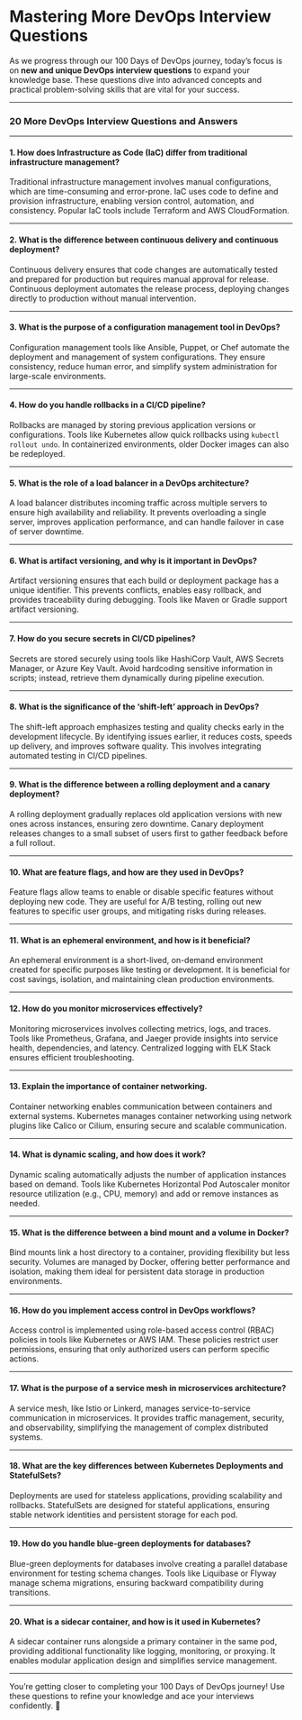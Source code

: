 
# Mastering More DevOps Interview Questions
As we progress through our 100 Days of DevOps journey, today’s focus is on  **new and unique DevOps interview questions**  to expand your knowledge base. These questions dive into advanced concepts and practical problem-solving skills that are vital for your success.

----------

### [](https://100daysdevops.hashnode.dev/day-92-of-100-days-mastering-more-devops-interview-questions#heading-20-more-devops-interview-questions-and-answers "Permalink")**20 More DevOps Interview Questions and Answers**

----------

#### [](https://100daysdevops.hashnode.dev/day-92-of-100-days-mastering-more-devops-interview-questions#heading-1-how-does-infrastructure-as-code-iac-differ-from-traditional-infrastructure-management "Permalink")1.  **How does Infrastructure as Code (IaC) differ from traditional infrastructure management?**

Traditional infrastructure management involves manual configurations, which are time-consuming and error-prone. IaC uses code to define and provision infrastructure, enabling version control, automation, and consistency. Popular IaC tools include Terraform and AWS CloudFormation.

----------

#### [](https://100daysdevops.hashnode.dev/day-92-of-100-days-mastering-more-devops-interview-questions#heading-2-what-is-the-difference-between-continuous-delivery-and-continuous-deployment "Permalink")2.  **What is the difference between continuous delivery and continuous deployment?**

Continuous delivery ensures that code changes are automatically tested and prepared for production but requires manual approval for release. Continuous deployment automates the release process, deploying changes directly to production without manual intervention.

----------

#### [](https://100daysdevops.hashnode.dev/day-92-of-100-days-mastering-more-devops-interview-questions#heading-3-what-is-the-purpose-of-a-configuration-management-tool-in-devops "Permalink")3.  **What is the purpose of a configuration management tool in DevOps?**

Configuration management tools like Ansible, Puppet, or Chef automate the deployment and management of system configurations. They ensure consistency, reduce human error, and simplify system administration for large-scale environments.

----------

#### [](https://100daysdevops.hashnode.dev/day-92-of-100-days-mastering-more-devops-interview-questions#heading-4-how-do-you-handle-rollbacks-in-a-cicd-pipeline "Permalink")4.  **How do you handle rollbacks in a CI/CD pipeline?**

Rollbacks are managed by storing previous application versions or configurations. Tools like Kubernetes allow quick rollbacks using  `kubectl rollout undo`. In containerized environments, older Docker images can also be redeployed.

----------

#### [](https://100daysdevops.hashnode.dev/day-92-of-100-days-mastering-more-devops-interview-questions#heading-5-what-is-the-role-of-a-load-balancer-in-a-devops-architecture "Permalink")5.  **What is the role of a load balancer in a DevOps architecture?**

A load balancer distributes incoming traffic across multiple servers to ensure high availability and reliability. It prevents overloading a single server, improves application performance, and can handle failover in case of server downtime.

----------

#### [](https://100daysdevops.hashnode.dev/day-92-of-100-days-mastering-more-devops-interview-questions#heading-6-what-is-artifact-versioning-and-why-is-it-important-in-devops "Permalink")6.  **What is artifact versioning, and why is it important in DevOps?**

Artifact versioning ensures that each build or deployment package has a unique identifier. This prevents conflicts, enables easy rollback, and provides traceability during debugging. Tools like Maven or Gradle support artifact versioning.

----------

#### [](https://100daysdevops.hashnode.dev/day-92-of-100-days-mastering-more-devops-interview-questions#heading-7-how-do-you-secure-secrets-in-cicd-pipelines "Permalink")7.  **How do you secure secrets in CI/CD pipelines?**

Secrets are stored securely using tools like HashiCorp Vault, AWS Secrets Manager, or Azure Key Vault. Avoid hardcoding sensitive information in scripts; instead, retrieve them dynamically during pipeline execution.

----------

#### [](https://100daysdevops.hashnode.dev/day-92-of-100-days-mastering-more-devops-interview-questions#heading-8-what-is-the-significance-of-the-shift-left-approach-in-devops "Permalink")8.  **What is the significance of the ‘shift-left’ approach in DevOps?**

The shift-left approach emphasizes testing and quality checks early in the development lifecycle. By identifying issues earlier, it reduces costs, speeds up delivery, and improves software quality. This involves integrating automated testing in CI/CD pipelines.

----------

#### [](https://100daysdevops.hashnode.dev/day-92-of-100-days-mastering-more-devops-interview-questions#heading-9-what-is-the-difference-between-a-rolling-deployment-and-a-canary-deployment "Permalink")9.  **What is the difference between a rolling deployment and a canary deployment?**

A rolling deployment gradually replaces old application versions with new ones across instances, ensuring zero downtime. Canary deployment releases changes to a small subset of users first to gather feedback before a full rollout.

----------

#### [](https://100daysdevops.hashnode.dev/day-92-of-100-days-mastering-more-devops-interview-questions#heading-10-what-are-feature-flags-and-how-are-they-used-in-devops "Permalink")10.  **What are feature flags, and how are they used in DevOps?**

Feature flags allow teams to enable or disable specific features without deploying new code. They are useful for A/B testing, rolling out new features to specific user groups, and mitigating risks during releases.

----------

#### [](https://100daysdevops.hashnode.dev/day-92-of-100-days-mastering-more-devops-interview-questions#heading-11-what-is-an-ephemeral-environment-and-how-is-it-beneficial "Permalink")11.  **What is an ephemeral environment, and how is it beneficial?**

An ephemeral environment is a short-lived, on-demand environment created for specific purposes like testing or development. It is beneficial for cost savings, isolation, and maintaining clean production environments.

----------

#### [](https://100daysdevops.hashnode.dev/day-92-of-100-days-mastering-more-devops-interview-questions#heading-12-how-do-you-monitor-microservices-effectively "Permalink")12.  **How do you monitor microservices effectively?**

Monitoring microservices involves collecting metrics, logs, and traces. Tools like Prometheus, Grafana, and Jaeger provide insights into service health, dependencies, and latency. Centralized logging with ELK Stack ensures efficient troubleshooting.

----------

#### [](https://100daysdevops.hashnode.dev/day-92-of-100-days-mastering-more-devops-interview-questions#heading-13-explain-the-importance-of-container-networking "Permalink")13.  **Explain the importance of container networking.**

Container networking enables communication between containers and external systems. Kubernetes manages container networking using network plugins like Calico or Cilium, ensuring secure and scalable communication.

----------

#### [](https://100daysdevops.hashnode.dev/day-92-of-100-days-mastering-more-devops-interview-questions#heading-14-what-is-dynamic-scaling-and-how-does-it-work "Permalink")14.  **What is dynamic scaling, and how does it work?**

Dynamic scaling automatically adjusts the number of application instances based on demand. Tools like Kubernetes Horizontal Pod Autoscaler monitor resource utilization (e.g., CPU, memory) and add or remove instances as needed.

----------

#### [](https://100daysdevops.hashnode.dev/day-92-of-100-days-mastering-more-devops-interview-questions#heading-15-what-is-the-difference-between-a-bind-mount-and-a-volume-in-docker "Permalink")15.  **What is the difference between a bind mount and a volume in Docker?**

Bind mounts link a host directory to a container, providing flexibility but less security. Volumes are managed by Docker, offering better performance and isolation, making them ideal for persistent data storage in production environments.

----------

#### [](https://100daysdevops.hashnode.dev/day-92-of-100-days-mastering-more-devops-interview-questions#heading-16-how-do-you-implement-access-control-in-devops-workflows "Permalink")16.  **How do you implement access control in DevOps workflows?**

Access control is implemented using role-based access control (RBAC) policies in tools like Kubernetes or AWS IAM. These policies restrict user permissions, ensuring that only authorized users can perform specific actions.

----------

#### [](https://100daysdevops.hashnode.dev/day-92-of-100-days-mastering-more-devops-interview-questions#heading-17-what-is-the-purpose-of-a-service-mesh-in-microservices-architecture "Permalink")17.  **What is the purpose of a service mesh in microservices architecture?**

A service mesh, like Istio or Linkerd, manages service-to-service communication in microservices. It provides traffic management, security, and observability, simplifying the management of complex distributed systems.

----------

#### [](https://100daysdevops.hashnode.dev/day-92-of-100-days-mastering-more-devops-interview-questions#heading-18-what-are-the-key-differences-between-kubernetes-deployments-and-statefulsets "Permalink")18.  **What are the key differences between Kubernetes Deployments and StatefulSets?**

Deployments are used for stateless applications, providing scalability and rollbacks. StatefulSets are designed for stateful applications, ensuring stable network identities and persistent storage for each pod.

----------

#### [](https://100daysdevops.hashnode.dev/day-92-of-100-days-mastering-more-devops-interview-questions#heading-19-how-do-you-handle-blue-green-deployments-for-databases "Permalink")19.  **How do you handle blue-green deployments for databases?**

Blue-green deployments for databases involve creating a parallel database environment for testing schema changes. Tools like Liquibase or Flyway manage schema migrations, ensuring backward compatibility during transitions.

----------

#### [](https://100daysdevops.hashnode.dev/day-92-of-100-days-mastering-more-devops-interview-questions#heading-20-what-is-a-sidecar-container-and-how-is-it-used-in-kubernetes "Permalink")20.  **What is a sidecar container, and how is it used in Kubernetes?**

A sidecar container runs alongside a primary container in the same pod, providing additional functionality like logging, monitoring, or proxying. It enables modular application design and simplifies service management.

----------

You’re getting closer to completing your 100 Days of DevOps journey! Use these questions to refine your knowledge and ace your interviews confidently. 🚀
